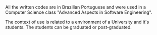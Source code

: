All the written codes are in Brazilian Portuguese and were used in a Computer Science class "Advanced Aspects in Software Engineering".

The context of use is related to a environment of a University and it's students. The students can be graduated or post-graduated.
